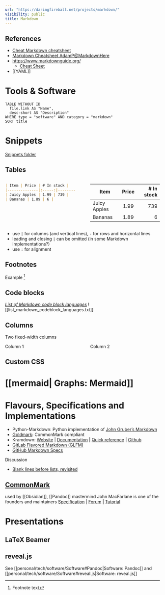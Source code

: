 ```yaml
---
url: "https://daringfireball.net/projects/markdown/"
visibility: public
title: Markdown
---
```

## References

- [Cheat Markdown cheatsheet](file://.config/cheat/cheatsheets/personal/markdown)
- [Markdown Cheatsheet AdamP@MarkdownHere](https://github.com/adam-p/markdown-here/wiki/Markdown-Cheatsheet)
- <https://www.markdownguide.org/>
    - [Cheat Sheet](https://www.markdownguide.org/cheat-sheet/)
- [[YAML]]

# Tools & Software

```dataview
TABLE WITHOUT ID
  file.link AS "Name",
  desc-short AS "Description"
WHERE type = "software" AND category = "markdown"
SORT title
```

# Snippets

[Snippets folder](file://src)

## Tables

<div style="display: flex; justify-content: space-between; width: 100%">
<div style="width: 45%">

```markdown
| Item | Price | # In stock |
|--------------|:-----:|-----------:|
| Juicy Apples | 1.99 | 739 |
| Bananas | 1.89 | 6 |
```

</div>
<div style="width: 45%">

| Item | Price | # In stock |
|--------------|:-----:|-----------:|
| Juicy Apples | 1.99 | 739 |
| Bananas | 1.89 | 6 |
</div>
</div>

- use `|` for columns (and vertical lines), `-` for rows and horizontal lines
- leading and closing `|` can be omitted (in some Markdown implementations?)
- use `:` for alignment

## Footnotes

Example [^1]
[^1]: Footnote text

## Code blocks

[_List of Markdown code block languages_](https://markdown.land/markdown-code-block)
![[list_markdown_codeblock_languages.txt]]

## Columns

Two fixed-width columns
<div style="display: flex; justify-content: space-between; width: 100%">
<div style="width: 45%">
Column 1
</div>
<div style="width: 45%">
Column 2
</div>
</div>

## Custom CSS

<!-- Doesn't work atm
Font Awesome icons: include relevant `.css` files, then use HTML
<i class="fa-brands fa-linux"></i> -->

# [[mermaid| Graphs: Mermaid]]

# Flavours, Specifications and Implementations

- Python-Markdown: Python implementation of [John Gruber’s Markdown](https://daringfireball.net/projects/markdown/)
- [Goldmark](https://github.com/yuin/goldmark/): CommonMark compliant
- Kramdown: [Website](https://kramdown.gettalong.org/) | [Documentation](https://kramdown.gettalong.org/documentation.html) | [Quick reference](https://kramdown.gettalong.org/quickref.html) | [Github](https://github.com/gettalong/kramdown)
- [GitLab Flavored Markdown (GLFM)](https://docs.gitlab.com/ee/user/markdown.html)
- [GitHub Markdown Specs](https://github.github.com/gfm/)

Discussion

- [Blank lines before lists, revisited](https://talk.commonmark.org/t/blank-lines-before-lists-revisited/1990/5)

## [CommonMark](http://commonmark.org/)

used by [[Obsidian]], [[Pandoc]] mastermind John MacFarlane is one of the founders and maintainers
[Specification](https://spec.commonmark.org/0.30/) | [Forum](https://talk.commonmark.org/) | [Tutorial](https://commonmark.org/help/tutorial/)

# Presentations

## LaTeX Beamer

## reveal.js

See [[personal/tech/software/Software#Pandoc|Software: Pandoc]] and [[personal/tech/software/Software#reveal.js|Software: reveal.js]]
